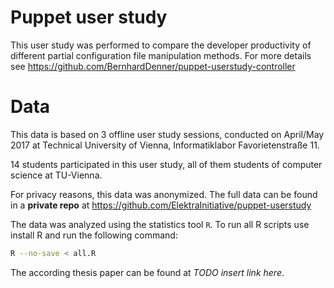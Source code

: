 # Puppet user study

This user study was performed to compare the developer productivity of different partial configuration file manipulation methods.
For more details see https://github.com/BernhardDenner/puppet-userstudy-controller

# Data

This data is based on 3 offline user study sessions, conducted on April/May 2017 at Technical University of Vienna, Informatiklabor Favorietenstraße 11.

14 students participated in this user study, all of them students of computer science at TU-Vienna.

For privacy reasons, this data was anonymized. The full data can be found in a **private repo** at https://github.com/ElektraInitiative/puppet-userstudy

The data was analyzed using the statistics tool `R`. To run all R scripts use install R and run the following command:

```sh
R --no-save < all.R
```

The according thesis paper can be found at _TODO insert link here_.
